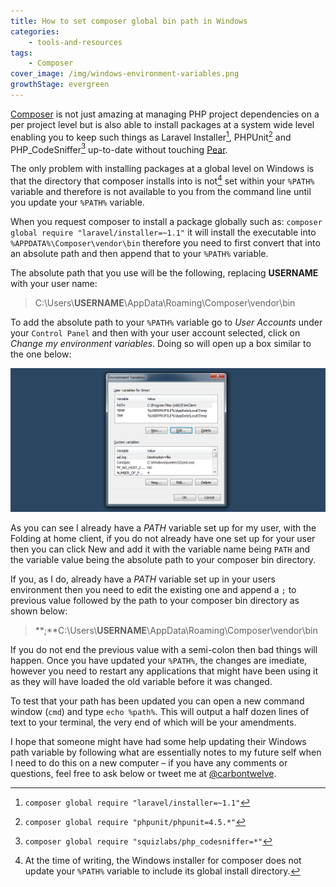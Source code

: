 ```yaml
---
title: How to set composer global bin path in Windows
categories:
    - tools-and-resources
tags:
    - Composer
cover_image: /img/windows-environment-variables.png
growthStage: evergreen
---
```


[Composer](https://getcomposer.org/) is not just amazing at managing PHP project dependencies on a per project level but is also able to install packages at a system wide level enabling you to keep such things as Laravel Installer[^1], PHPUnit[^2] and PHP_CodeSniffer[^3] up-to-date without touching [Pear](http://pear.php.net/).

The only problem with installing packages at a global level on Windows is that the directory that composer installs into is not[^4] set within your `%PATH%` variable and therefore is not available to you from the command line until you update your `%PATH%` variable.

When you request composer to install a package globally such as: `composer global require "laravel/installer=~1.1"` it will install the executable into `%APPDATA%\Composer\vendor\bin` therefore you need to first convert that into an absolute path and then append that to your `%PATH%` variable.

The absolute path that you use will be the following, replacing **USERNAME** with your user name:

> C:\Users\\**USERNAME**\AppData\Roaming\Composer\vendor\bin

To add the absolute path to your `%PATH%` variable go to *User Accounts* under your `Control Panel` and then with your user account selected, click on *Change my environment variables*. Doing so will open up a box similar to the one below:

![Windows Environment Variables](/img/windows-environment-variables.png "Windows Environment Variables")

As you can see I already have a *PATH* variable set up for my user, with the Folding at home client, if you do not already have one set up for your user then you can click New and add it with the variable name being `PATH` and the variable value being the absolute path to your composer bin directory.

If you, as I do, already have a *PATH* variable set up in your users environment then you need to edit the existing one and append a `;` to previous value followed by the path to your composer bin directory as shown below:

> **;**C:\Users\\**USERNAME**\AppData\Roaming\Composer\vendor\bin

If you do not end the previous value with a semi-colon then bad things will happen. Once you have updated your `%PATH%`, the changes are imediate, however you need to restart any applications that might have been using it as they will have loaded the old variable before it was changed.

To test that your path has been updated you can open a new command window (`cmd`) and type `echo %path%`. This will output a half dozen lines of text to your terminal, the very end of which will be your amendments. 

I hope that someone might have had some help updating their Windows path variable by following what are essentially notes to my future self when I need to do this on a new computer &ndash; if you have any comments or questions, feel free to ask below or tweet me at [@carbontwelve](https://twitter.com/carbontwelve).

[^1]: `composer global require "laravel/installer=~1.1"`
[^2]: `composer global require "phpunit/phpunit=4.5.*"`
[^3]: `composer global require "squizlabs/php_codesniffer=*"`
[^4]: At the time of writing, the Windows installer for composer does not update your `%PATH%` variable to include its global install directory.